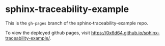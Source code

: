 # sphinx-traceability-example
This is the ``gh-pages`` branch of the sphinx-traceability-example repo.

To view the deployed github pages, visit https://0x6d64.github.io/sphinx-traceability-example/.
